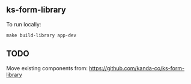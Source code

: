 ks-form-library
--
To run locally:
```
make build-library app-dev
```

TODO
--
Move existing components from: https://github.com/kanda-co/ks-form-library
